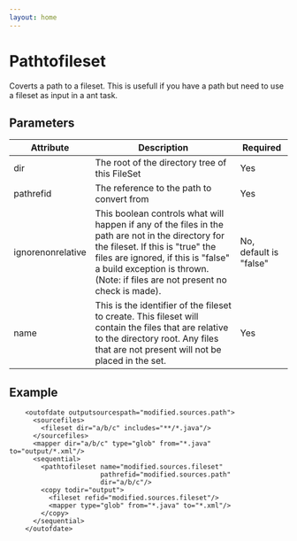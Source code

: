 ```yaml
---
layout: home
---
```

Pathtofileset
=============

Coverts a path to a fileset. This is usefull if you have a path but need to use a fileset as input in a ant task.

Parameters
----------

| Attribute         | Description                                                                                                                                                                                                                                                  | Required               |
|-------------------|--------------------------------------------------------------------------------------------------------------------------------------------------------------------------------------------------------------------------------------------------------------|------------------------|
| dir               | The root of the directory tree of this FileSet                                                                                                                                                                                                               | Yes                    |
| pathrefid         | The reference to the path to convert from                                                                                                                                                                                                                    | Yes                    |
| ignorenonrelative | This boolean controls what will happen if any of the files in the path are not in the directory for the fileset. If this is "true" the files are ignored, if this is "false" a build exception is thrown. (Note: if files are not present no check is made). | No, default is "false" |
| name              | This is the identifier of the fileset to create. This fileset will contain the files that are relative to the directory root. Any files that are not present will not be placed in the set.                                                                  | Yes                    |

Example
-------

        <outofdate outputsourcespath="modified.sources.path">
          <sourcefiles>
            <fileset dir="a/b/c" includes="**/*.java"/>
          </sourcefiles>
          <mapper dir="a/b/c" type="glob" from="*.java" to="output/*.xml"/>
          <sequential>
            <pathtofileset name="modified.sources.fileset"
                           pathrefid="modified.sources.path"
                           dir="a/b/c"/>
            <copy todir="output">
              <fileset refid="modified.sources.fileset"/>
              <mapper type="glob" from="*.java" to="*.xml"/>
            </copy>
          </sequential>
        </outofdate>
        

